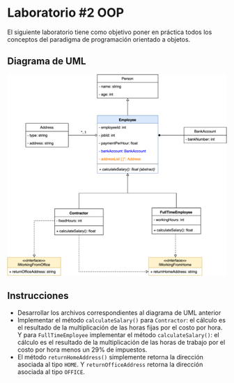 # Laboratorio #2 OOP
El siguiente laboratorio tiene como objetivo poner en práctica todos los conceptos del paradigma de programación orientado a objetos.

## Diagrama de UML
![Diagrama de UML](LAB02-UML.png)

## Instrucciones
* Desarrollar los archivos correspondientes al diagrama de UML anterior
* Implementar el método `calculateSalary()` para `Contractor`: el cálculo es el resultado de la multiplicación de las horas fijas por el costo por hora. Y para `FullTimeEmployee` implementar el método `calculateSalary()`: el cálculo es el resultado de la multiplicación de las horas de trabajo por el costo por hora menos un 29% de impuestos.
* El método `returnHomeAddress()` simplemente retorna la dirección asociada al tipo `HOME`. Y `returnOfficeAddress` retorna la dirección asociada al tipo `OFFICE`.